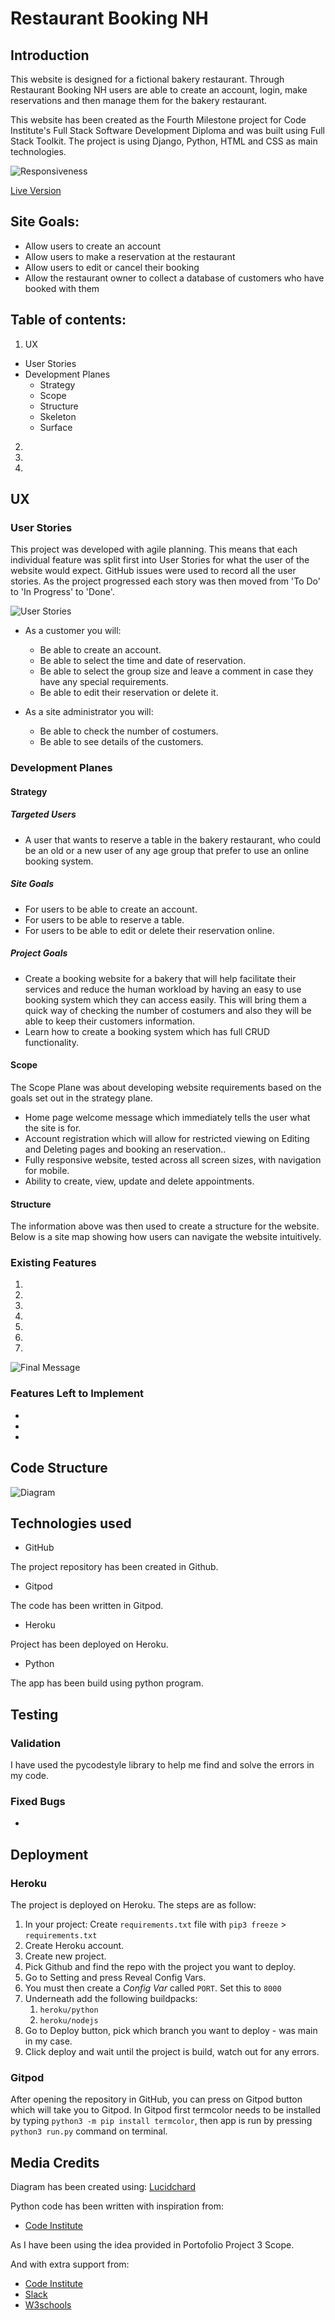 # Restaurant Booking NH
## Introduction
This website is designed for a fictional bakery restaurant. Through Restaurant Booking NH users are able to create an account, login, make reservations and then manage them for the bakery restaurant. 

This website has been created as the Fourth Milestone project for Code Institute's Full Stack Software Development Diploma and was built using Full Stack Toolkit. The project is using Django, Python, HTML and CSS as main technologies. 


![Responsiveness]()

[Live Version]()

## Site Goals:
* Allow users to create an account 
* Allow users to make a reservation at the restaurant
* Allow users to edit or cancel their booking
* Allow the restaurant owner to collect a database of customers who have booked with them


## Table of contents:
1. UX
  * User Stories 
  * Development Planes 
    * Strategy
    * Scope
    * Structure
    * Skeleton
    * Surface
2. 
3. 
4. 

## UX
### User Stories 
This project was developed with agile planning. This means that each individual feature was split first into User Stories for what the user of the website would expect. GitHub issues were used to record all the user stories. As the project progressed each story was then moved from 'To Do' to 'In Progress' to 'Done'.

![User Stories](static/screenshots/UserStories.jpeg)

* As a customer you will:
  * Be able to create an account.
  * Be able to select the time and date of reservation.
  * Be able to select the group size and leave a comment in case they have any special requirements.
  * Be able to edit their reservation or delete it.

* As a site administrator you will:
  * Be able to check the number of costumers.
  * Be able to see details of the customers.


### Development Planes
#### Strategy
##### Targeted Users
* A user that wants to reserve a table in the bakery restaurant, who could be an old or a new user of any age group that prefer to use an online booking system. 

##### Site Goals
* For users to be able to create an account.
* For users to be able to reserve a table.
* For users to be able to edit or delete their reservation online.

##### Project Goals 
* Create a booking website for a bakery that will help facilitate their services and reduce the human workload by having an easy to use booking system which they can access easily. This will bring them a quick way of checking the number of costumers and also they will be able to keep their customers information. 
* Learn how to create a booking system which has full CRUD functionality.

#### Scope 
The Scope Plane was about developing website requirements based on the goals set out in the strategy plane.
* Home page welcome message which immediately tells the user what the site is for.
* Account registration which will allow for restricted viewing on Editing and Deleting pages and booking an reservation..
* Fully responsive website, tested across all screen sizes, with navigation for mobile.
* Ability to create, view, update and delete appointments.

#### Structure
The information above was then used to create a structure for the website. Below is a site map showing how users can navigate the website intuitively.



### Existing Features
  1. 
  2. 
  3. 
  4. 
  5. 
  6. 
  7. 

  ![Final Message ]()

  

### Features Left to Implement
  * 
  * 
  * 

## Code Structure 


![Diagram](doc/wireframes/BattleshipDiagram.png)

## Technologies used 
* GitHub

The project repository has been created in Github.
* Gitpod

The code has been written in Gitpod.
* Heroku

Project has been deployed on Heroku. 
* Python

The app has been build using python program. 

## Testing 


### Validation
I have used the pycodestyle library to help me find and solve the errors in my code. 



### Fixed Bugs 
* 

## Deployment

### Heroku
The project is deployed on Heroku. The steps are as follow:

1. In your project: Create `requirements.txt` file with
 `pip3 freeze` > `requirements.txt`
2. Create Heroku account.
3. Create new project. 
4. Pick Github and find the repo with the project you want to deploy.
5. Go to Setting and press Reveal Config Vars.
4. You must then create a _Config Var_ called `PORT`. Set this to `8000`
5. Underneath add the following buildpacks:
      1. `heroku/python`
      2. `heroku/nodejs`
5. Go to Deploy button, pick which branch you want to deploy - was main in my case.
6. Click deploy and wait until the project is build, watch out for any errors.


### Gitpod
After opening the repository in GitHub, you can press on Gitpod button which will take you to Gitpod. 
In Gitpod first termcolor needs to be installed by typing `python3 -m pip install termcolor`, then app is run by pressing `python3 run.py` command on terminal.

## Media Credits 

Diagram has been created using: 
[Lucidchard](https://www.lucidchart.com/pages/)

Python code has been written with inspiration from:
* [Code Institute](https://codeinstitute.net/)

As I have been using the idea provided in Portofolio Project 3 Scope. 

And with extra support from:
* [Code Institute](https://codeinstitute.net/)
* [Slack](https://slack.com/intl/en-gb)
* [W3schools](https://www.w3schools.com/js/)
